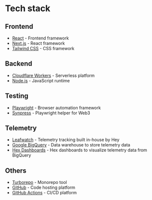 # Tech stack

## Frontend

- [React](https://reactjs.org/) - Frontend framework
- [Next.js](https://nextjs.org/) - React framework
- [Tailwind CSS](https://tailwindcss.com/) - CSS framework

## Backend

- [Cloudflare Workers](https://workers.cloudflare.com/) - Serverless platform
- [Node.js](https://nodejs.org/en/) - JavaScript runtime

## Testing

- [Playwright](https://playwright.dev/) - Browser automation framework
- [Synpress](https://github.com/Synthetixio/synpress) - Playwright helper for Web3

## Telemetry

- [Leafwatch](../packages/workers/leafwatch/README.md) - Telemetry tracking built in-house by Hey
- [Google BigQuery](https://cloud.google.com/bigquery) - Data warehouse to store telemetry data
- [Hex Dashboards](https://hex.tech) - Hex dashboards to visualize telemetry data from BigQuery

## Others

- [Turborepo](https://turbo.build/) - Monorepo tool
- [GitHub](https://github.com/) - Code hosting platform
- [GitHub Actions](https://github.com/features/actions/) - CI/CD platform
